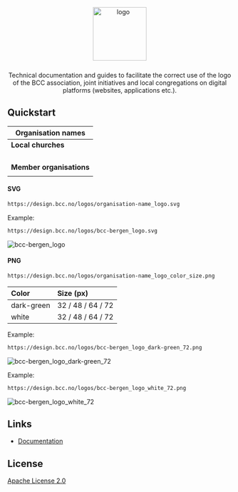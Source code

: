 <p align="center">
  <img alt="logo" src="https://design.bcc.no/assets/github/bcc_logo-secondary_dark-green.png" width="120" style="margin-bottom: 10px;">
</p>
<p align="center">Technical documentation and guides to facilitate the correct use of the logo of the BCC association, joint initiatives and local congregations on digital platforms (websites, applications etc.).</p>

## Quickstart

| **Organisation names** |
| --- |
| **Local churches** | bcc-bergen | bcc-drammen-sande | bcc-eiker | bcc-grenland | 
|   | bcc-hallingdal |
|   | bcc-hamar | bcc-harstad | bcc-honefoss | bcc-molde | bcc-maloy |
|   | bcc-oslo-og-follo | bcc-sandefjord | bcc-stavanger | bcc-stord | bcc-sorlandet |
|   | bcc-tonsberg | bcc-valdres | bcc-ostfold |   |   |
| **Member organisations** | bcc-norge | bcc-media | bcc-event | bcc-a-team | bcc-fund |
|   | bcc-music | bcc-facilities |   |   |   |

#### SVG

```bash
https://design.bcc.no/logos/organisation-name_logo.svg
```
Example:
```bash
https://design.bcc.no/logos/bcc-bergen_logo.svg
```
![bcc-bergen_logo](https://design.bcc.no/logos/bcc-bergen_logo.svg "BCC Bergen Logo")

#### PNG

```bash
https://design.bcc.no/logos/organisation-name_logo_color_size.png
```

| **Color** | **Size** (px) | 
| :--- | :--- |
| dark-green | 32 / 48 / 64 / 72 |
| white | 32 / 48 / 64 / 72 |

Example:
```bash
https://design.bcc.no/logos/bcc-bergen_logo_dark-green_72.png
```
![bcc-bergen_logo_dark-green_72](https://design.bcc.no/logos/bcc-bergen_logo_dark-green_72.png "BCC Bergen Logo Dark-green 72px")

Example:
```bash
https://design.bcc.no/logos/bcc-bergen_logo_white_72.png
```
![bcc-bergen_logo_white_72](https://design.bcc.no/logos/bcc-bergen_logo_white_72.png "BCC Bergen Logo White 72px")

## Links

- [Documentation](https://developer.bcc.no/bcc-design)

## License

[Apache License 2.0](LICENSE.md)